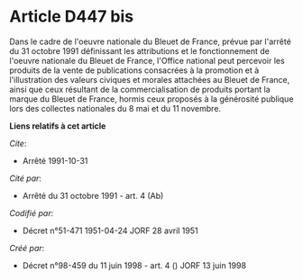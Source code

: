 # Article D447 bis

Dans le cadre de l'oeuvre nationale du Bleuet de France, prévue par l'arrêté du 31 octobre 1991 définissant les attributions
et le fonctionnement de l'oeuvre nationale du Bleuet de France, l'Office national peut percevoir les produits de la vente de
publications consacrées à la promotion et à l'illustration des valeurs civiques et morales attachées au Bleuet de France,
ainsi que ceux résultant de la commercialisation de produits portant la marque du Bleuet de France, hormis ceux proposés à la
générosité publique lors des collectes nationales du 8 mai et du 11 novembre.

**Liens relatifs à cet article**

_Cite_:

  - Arrêté 1991-10-31

_Cité par_:

  - Arrêté du 31 octobre 1991 - art. 4 (Ab)

_Codifié par_:

  - Décret n°51-471 1951-04-24 JORF 28 avril 1951

_Créé par_:

  - Décret n°98-459 du 11 juin 1998 - art. 4 () JORF 13 juin 1998
